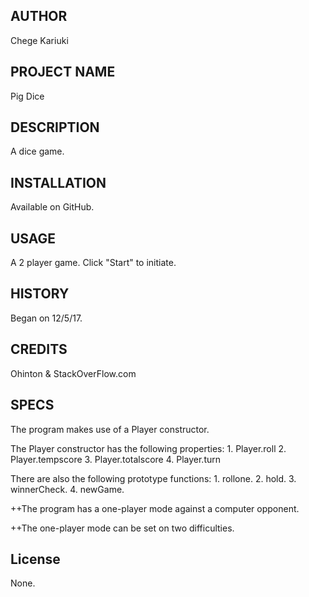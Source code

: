 ## AUTHOR
Chege Kariuki
## PROJECT NAME
Pig Dice
## DESCRIPTION
A dice game.
## INSTALLATION
Available on GitHub.
## USAGE
A 2 player game. Click "Start" to initiate.
## HISTORY
Began on 12/5/17.
## CREDITS
Ohinton & StackOverFlow.com
## SPECS
The program makes use of a Player constructor.

The Player constructor has the following properties:
    1. Player.roll
    2. Player.tempscore
    3. Player.totalscore
    4. Player.turn

There are also the following prototype functions:
    1. rollone.
    2. hold.
    3. winnerCheck.
    4. newGame.

++The program has a one-player mode against a computer opponent.

++The one-player mode can be set on two difficulties.
## License
None.
